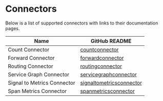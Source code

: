 # Connectors

Below is a list of supported connectors with links to their documentation pages.

| Name                        | GitHub README                                                                                                                                            |
| --------------------------- | -------------------------------------------------------------------------------------------------------------------------------------------------------- |
| Count Connector             | [countconnector](https://github.com/open-telemetry/opentelemetry-collector-contrib/blob/v0.127.0/connector/countconnector/README.md)                     |
| Forward Connector           | [forwardconnector](https://github.com/open-telemetry/opentelemetry-collector/blob/v0.127.0/connector/forwardconnector/README.md)                         |
| Routing Connector           | [routingconnector](https://github.com/open-telemetry/opentelemetry-collector-contrib/blob/v0.127.0/connector/routingconnector/README.md)                 |
| Service Graph Connector     | [servicegraphconnector](https://github.com/open-telemetry/opentelemetry-collector-contrib/blob/v0.127.0/connector/servicegraphconnector/README.md)       |
| Signal to Metrics Connector | [signaltometricsconnector](https://github.com/open-telemetry/opentelemetry-collector-contrib/blob/v0.127.0/connector/signaltometricsconnector/README.md) | 
| Span Metrics Connector      | [spanmetricsconnector](https://github.com/open-telemetry/opentelemetry-collector-contrib/blob/v0.127.0/connector/spanmetricsconnector/README.md)         |
